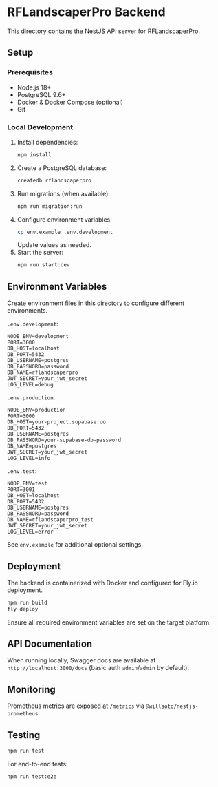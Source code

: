 # RFLandscaperPro Backend

This directory contains the NestJS API server for RFLandscaperPro.

## Setup

### Prerequisites
- Node.js 18+
- PostgreSQL 9.6+
- Docker & Docker Compose (optional)
- Git

### Local Development
1. Install dependencies:
   ```bash
   npm install
   ```
2. Create a PostgreSQL database:
   ```bash
   createdb rflandscaperpro
   ```
3. Run migrations (when available):
   ```bash
   npm run migration:run
   ```
4. Configure environment variables:
   ```bash
   cp env.example .env.development
   ```
   Update values as needed.
5. Start the server:
   ```bash
   npm run start:dev
   ```

## Environment Variables

Create environment files in this directory to configure different environments.

`.env.development`:
```env
NODE_ENV=development
PORT=3000
DB_HOST=localhost
DB_PORT=5432
DB_USERNAME=postgres
DB_PASSWORD=password
DB_NAME=rflandscaperpro
JWT_SECRET=your_jwt_secret
LOG_LEVEL=debug
```

`.env.production`:
```env
NODE_ENV=production
PORT=3000
DB_HOST=your-project.supabase.co
DB_PORT=5432
DB_USERNAME=postgres
DB_PASSWORD=your-supabase-db-password
DB_NAME=postgres
JWT_SECRET=your_jwt_secret
LOG_LEVEL=info
```

`.env.test`:
```env
NODE_ENV=test
PORT=3001
DB_HOST=localhost
DB_PORT=5432
DB_USERNAME=postgres
DB_PASSWORD=password
DB_NAME=rflandscaperpro_test
JWT_SECRET=your_jwt_secret
LOG_LEVEL=error
```

See `env.example` for additional optional settings.

## Deployment

The backend is containerized with Docker and configured for Fly.io deployment.

```bash
npm run build
fly deploy
```

Ensure all required environment variables are set on the target platform.

## API Documentation

When running locally, Swagger docs are available at `http://localhost:3000/docs` (basic auth `admin`/`admin` by default).

## Monitoring

Prometheus metrics are exposed at `/metrics` via `@willsoto/nestjs-prometheus`.

## Testing

```bash
npm run test
```

For end-to-end tests:
```bash
npm run test:e2e
```
